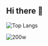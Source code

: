 ## Hi there 👋

![Top Langs](https://github-readme-stats.vercel.app/api/top-langs/?username=Nery-MC&layout=compact)

![200w](https://github.com/user-attachments/assets/a3b4b8c6-e186-4e8b-bfac-991fb9eff5e1)
